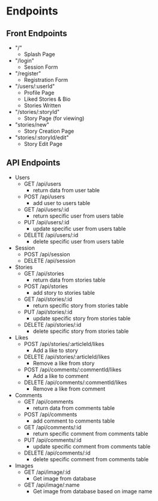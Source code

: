 # Endpoints

## Front Endpoints
- "/"
  - Splash Page
- "/login"
  - Session Form
- "/register"
  - Registration Form
- "/users/:userId"
  - Profile Page
  - Liked Stories & Bio
  - Stories Written
- "/stories/:storyId"
  - Story Page (for viewing)
- "stories/new"
  - Story Creation Page
- "stories/:storyId/edit"
  - Story Edit Page

## API Endpoints
- Users
  - GET /api/users
    - return data from user table
  - POST /api/users
    - add user to users table
  - GET /api/users/:id
    - return specific user from users table
  - PUT /api/users/:id
    - update specific user from users table
  - DELETE /api/users/:id
    - delete specific user from users table
- Session
  - POST /api/session
  - DELETE /api/session
- Stories
    - GET /api/stories
      - return data from stories table
  - POST /api/stories
    - add story to stories table
  - GET /api/stories/:id
    - return specific story from stories table
  - PUT /api/stories/:id
    - update specific story from stories table
  - DELETE /api/stories/:id
    - delete specific story from stories table
- Likes
    - POST /api/stories/:articleId/likes
      - Add a like to story
    - DELETE /api/stories/:articleId/likes
      - Remove a like from story
    - POST /api/comments/:commentId/likes
      - Add a like to comment
    - DELETE /api/comments/:commentId/likes
      - Remove a like from comment
- Comments
  - GET /api/comments
    - return data from comments table
  - POST /api/comments
    - add comment to comments table
  - GET /api/comments/:id
    - return specific comment from comments table
  - PUT /api/comments/:id
    - update specific comment from comments table
  - DELETE /api/comments/:id
    - delete specific comment from comments table
- Images
  - GET /api/image/:id
    - Get image from database
  - GET /api/image/:name
    - Get image from database based on image name
